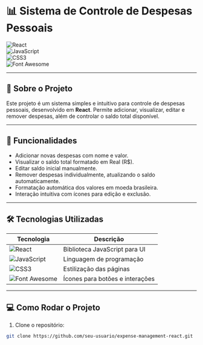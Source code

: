 # 📊 Sistema de Controle de Despesas Pessoais

![React](https://img.shields.io/badge/React-61DAFB?logo=react&logoColor=white&style=for-the-badge)  
![JavaScript](https://img.shields.io/badge/JavaScript-F7DF1E?logo=javascript&logoColor=black&style=for-the-badge)  
![CSS3](https://img.shields.io/badge/CSS3-1572B6?logo=css3&logoColor=white&style=for-the-badge)  
![Font Awesome](https://img.shields.io/badge/Font_Awesome-528DD7?logo=fontawesome&logoColor=white&style=for-the-badge)  

---

## 🚀 Sobre o Projeto

Este projeto é um sistema simples e intuitivo para controle de despesas pessoais, desenvolvido em **React**. Permite adicionar, visualizar, editar e remover despesas, além de controlar o saldo total disponível.

---

## 🎯 Funcionalidades

- Adicionar novas despesas com nome e valor.
- Visualizar o saldo total formatado em Real (R$).
- Editar saldo inicial manualmente.
- Remover despesas individualmente, atualizando o saldo automaticamente.
- Formatação automática dos valores em moeda brasileira.
- Interação intuitiva com ícones para edição e exclusão.

---

## 🛠 Tecnologias Utilizadas

| Tecnologia    | Descrição                         |
|---------------|----------------------------------|
| ![React](https://img.shields.io/badge/React-61DAFB?logo=react&logoColor=white)       | Biblioteca JavaScript para UI    |
| ![JavaScript](https://img.shields.io/badge/JavaScript-F7DF1E?logo=javascript&logoColor=black) | Linguagem de programação         |
| ![CSS3](https://img.shields.io/badge/CSS3-1572B6?logo=css3&logoColor=white)         | Estilização das páginas          |
| ![Font Awesome](https://img.shields.io/badge/Font_Awesome-528DD7?logo=fontawesome&logoColor=white) | Ícones para botões e interações  |

---

## 💻 Como Rodar o Projeto

1. Clone o repositório:

```bash
git clone https://github.com/seu-usuario/expense-management-react.git
